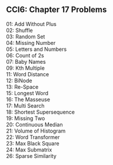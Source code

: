 ## CCI6: Chapter 17 Problems

01: Add Without Plus  
02: Shuffle  
03: Random Set  
04: Missing Number  
05: Letters and Numbers  
06: Count of 2s  
07: Baby Names  
09: Kth Multiple  
11: Word Distance  
12: BiNode  
13: Re-Space  
15: Longest Word  
16: The Masseuse  
17: Multi Search  
18: Shortest Supersequence  
19: Missing Two  
20: Continuous Median   
21: Volume of Histogram  
22: Word Transformer  
23: Max Black Square  
24: Max Submatrix  
26: Sparse Similarity  

